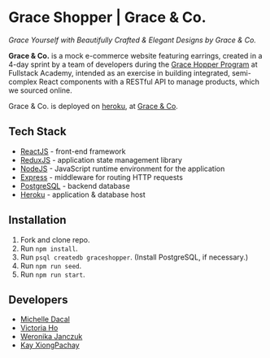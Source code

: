 # Grace Shopper | Grace & Co.

_Grace Yourself with Beautifully Crafted & Elegant Designs by Grace & Co._

**Grace & Co.** is a mock e-commerce website featuring earrings, created in a 4-day sprint by a team of developers during the [Grace Hopper Program](https://www.gracehopper.com/) at Fullstack Academy, intended as an exercise in building integrated, semi-complex React components with a RESTful API to manage products, which we sourced online.

Grace & Co. is deployed on [heroku](https://www.heroku.com/), at [Grace & Co](https://grace-and-co.herokuapp.com/).

## Tech Stack

* [ReactJS](https://reactjs.org/) - front-end framework
* [ReduxJS](https://redux.js.org/) - application state management library
* [NodeJS](https://nodejs.org/en/) - JavaScript runtime environment for the application
* [Express](https://expressjs.com/) - middleware for routing HTTP requests
* [PostgreSQL](https://www.postgresql.org/) - backend database
* [Heroku](https://www.heroku.com/) - application & database host

## Installation

1.  Fork and clone repo.
2.  Run `npm install`.
3.  Run `psql createdb graceshopper`. (Install PostgreSQL, if necessary.)
4.  Run `npm run seed`.
5.  Run `npm run start`.

## Developers

* [Michelle Dacal](https://github.com/michelledacal)
* [Victoria Ho](https://github.com/Victoriaho91)
* [Weronika Janczuk](https://github.com/wjanczuk)
* [Kay XiongPachay](https://github.com/HelloKay27)
